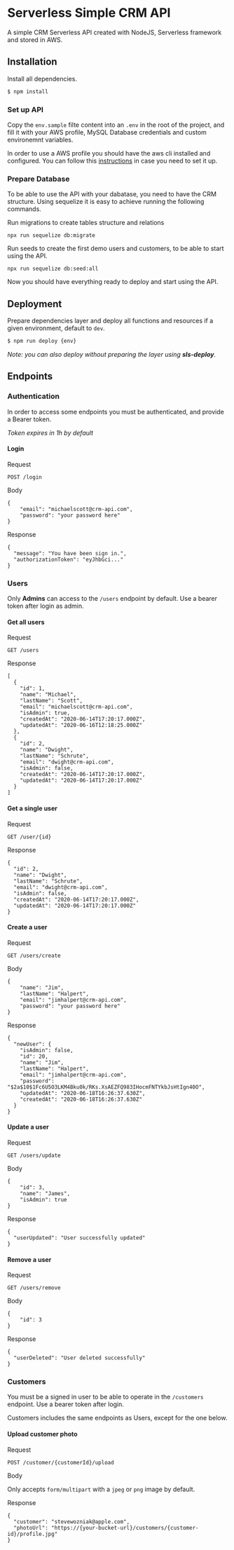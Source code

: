 # Serverless Simple CRM API
A simple CRM Serverless API created with NodeJS, Serverless framework and stored in AWS.

## Installation

Install all dependencies.

```sh
$ npm install
```
### Set up API

Copy the `env.sample` filte content into an `.env` in the root of the project, and fill it with your AWS profile, MySQL Database credentials and custom environemnt variables.

In order to use a AWS profile you should have the aws cli installed and configured. You can follow this [instructions](https://docs.aws.amazon.com/cli/latest/userguide/cli-chap-configure.html) in case you need to set it up.

### Prepare Database

To be able to use the API with your dabatase, you need to have the CRM structure. Using sequelize it is easy to achieve running the following commands.

Run migrations to create tables structure and relations
```
npx run sequelize db:migrate
```

Run seeds to create the first demo users and customers, to be able to start using the API.
```
npx run sequelize db:seed:all
```

Now you should have everything ready to deploy and start using the API.

## Deployment

Prepare dependencies layer and deploy all functions and resources if a given environment, default to `dev`.

```sh
$ npm run deploy {env}
```

_Note: you can also deploy without preparing the layer using **sls-deploy**._

## Endpoints

### Authentication

In order to access some endpoints you must be authenticated, and provide a Bearer token.

_Token expires in 1h by default_
#### Login
Request
```
POST /login
```
Body
```
{
	"email": "michaelscott@crm-api.com",
	"password": "your password here"
}
```
Response
```
{
  "message": "You have been sign in.",
  "authorizationToken": "eyJhbGci..."
}
```

### Users

Only **Admins** can access to the `/users` endpoint by default. Use a bearer token after login as admin.

#### Get all users
Request
```
GET /users
```
Response
```
[
  {
    "id": 1,
    "name": "Michael",
    "lastName": "Scott",
    "email": "michaelscott@crm-api.com",
    "isAdmin": true,
    "createdAt": "2020-06-14T17:20:17.000Z",
    "updatedAt": "2020-06-16T12:18:25.000Z"
  },
  {
    "id": 2,
    "name": "Dwight",
    "lastName": "Schrute",
    "email": "dwight@crm-api.com",
    "isAdmin": false,
    "createdAt": "2020-06-14T17:20:17.000Z",
    "updatedAt": "2020-06-14T17:20:17.000Z"
  }
]
```

#### Get a single user
Request
```
GET /user/{id}
```
Response
```
{
  "id": 2,
  "name": "Dwight",
  "lastName": "Schrute",
  "email": "dwight@crm-api.com",
  "isAdmin": false,
  "createdAt": "2020-06-14T17:20:17.000Z",
  "updatedAt": "2020-06-14T17:20:17.000Z"
}
```

#### Create a user
Request
```
GET /users/create
```
Body
```
{
	"name": "Jim",
	"lastName": "Halpert",
	"email": "jimhalpert@crm-api.com",
	"password": "your password here"
}
```
Response
```
{
  "newUser": {
    "isAdmin": false,
    "id": 20,
    "name": "Jim",
    "lastName": "Halpert",
    "email": "jimhalpert@crm-api.com",
    "password": "$2a$10$1Fc6U5O3LKM4Bku0k/RKs.XsAEZFQ983IHocmFNTYkbJsHtIgn40O",
    "updatedAt": "2020-06-18T16:26:37.630Z",
    "createdAt": "2020-06-18T16:26:37.630Z"
  }
}
```

#### Update a user
Request
```
GET /users/update
```
Body
```
{
	"id": 3,
	"name": "James",
	"isAdmin": true
}
```
Response
```
{
  "userUpdated": "User successfully updated"
}
```

#### Remove a user
Request
```
GET /users/remove
```
Body
```
{
	"id": 3
}
```
Response
```
{
  "userDeleted": "User deleted successfully"
}
```

### Customers

You must be a signed in user to be able to operate in the `/customers` endpoint. Use a bearer token after login.

Customers includes the same endpoints as Users, except for the one below.

#### Upload customer photo
Request
```
POST /customer/{customerId}/upload
```
Body

Only accepts `form/multipart` with a `jpeg` or `png` image by default.

Response
```
{
  "customer": "stevewozniak@apple.com",
  "photoUrl": "https://{your-bucket-url}/customers/{customer-id}/profile.jpg"
}
```